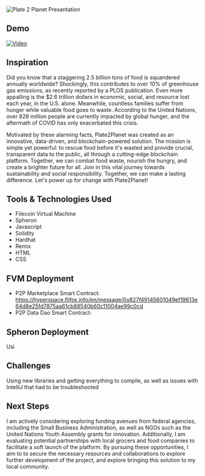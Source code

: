 ![Plate 2 Planet Presentation](https://github.com/TechieTeee/Plate2Planet/assets/100870737/69ace5b6-0835-487d-b9e4-02d30fca6bbd)


## Demo
[![Video](https://img.youtube.com/vi/EXh-Wjald1c/0.jpg)](https://www.youtube.com/watch?v=EXh-Wjald1c)

## Inspiration
Did you know that a staggering 2.5 billion tons of food is squandered annually worldwide? Shockingly, this contributes to over 10% of greenhouse gas emissions, as recently reported by a PLOS publication. Even more appalling is the $2.6 trillion dollars in economic, social, and resource lost each year, in the U.S. alone. Meanwhile, countless families suffer from hunger while valuable food goes to waste. According to the United Nations, over 828 million people are currently impacted by global hunger, and the aftermath of COVID has only exacerbated this crisis.

Motivated by these alarming facts, Plate2Planet was created as an innovative, data-driven, and blockchain-powered solution. The mission is simple yet powerful: to rescue food before it's wasted and provide crucial, transparent data to the public, all through a cutting-edge blockchain platform. Together, we can combat food waste, nourish the hungry, and create a brighter future for all. Join in this vital journey towards sustainability and social responsibility. Together, we can make a lasting difference. Let's power up for change with Plate2Planet!

## Tools & Technologies Used
- Filecoin Virtual Machine
- Spheron
- Javascript
-  Solidity
-  Hardhat
-  Remix
-  HTML
-  CSS

## FVM Deployment
- P2P Marketplace Smart Contract: https://hyperspace.filfox.info/en/message/0x827f49145601049ef19613e64d8e25fd7875aa61cb88540b60c11004ae99c0cd
- P2P Data Dao Smart Contract: 


## Spheron Deployment
Usi

## Challenges
Using new libraries and getting everything to compile, as well as issues with IntelliJ that had to be troubleshooted

## Next Steps
I am actively considering exploring funding avenues from federal agencies, including the Small Business Administration, as well as NGOs such as the United Nations Youth Assembly grants for innovation. Additionally, I am evaluating potential partnerships with local grocers and food companies to facilitate a soft launch of the platform. By pursuing these opportunities, I aim to to secure the necessary resources and collaborations to explore  further development of the project, and explore bringing this solution to my local community.

